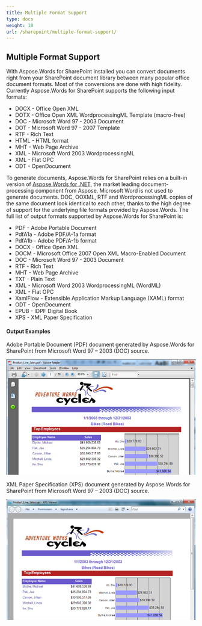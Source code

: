```yaml
---
title: Multiple Format Support
type: docs
weight: 10
url: /sharepoint/multiple-format-support/
---
```


## **Multiple Format Support**
With Aspose.Words for SharePoint installed you can convert documents right from your SharePoint document library between many popular office document formats. Most of the conversions are done with high fidelity. Currently Aspose.Words for SharePoint supports the following input formats:

- DOCX - Office Open XML
- DOTX - Office Open XML WordprocessingML Template (macro-free)
- DOC - Microsoft Word 97 - 2003 Document
- DOT - Microsoft Word 97 - 2007 Template
- RTF - Rich Text
- HTML - HTML format
- MHT - Web Page Archive
- XML - Microsoft Word 2003 WordprocessingML
- XML - Flat OPC
- ODT - OpenDocument

To generate documents, Aspose.Words for SharePoint relies on a built-in version of [Aspose.Words for .NET](https://products.aspose.com/words/net), the market leading document-processing component from Aspose. Microsoft Word is not used to generate documents. DOC, OOXML, RTF and WordprocessingML copies of the same document look identical to each other, thanks to the high degree of support for the underlying file formats provided by Aspose.Words. The full list of output formats supported by Aspose.Words for SharePoint is:

- PDF - Adobe Portable Document
- PdfA1a - Adobe PDF/A-1a format
- PdfA1b - Adobe PDF/A-1b format
- DOCX - Office Open XML
- DOCM - Microsoft Office 2007 Open XML Macro-Enabled Document
- DOC - Microsoft Word 97 - 2003 Document
- RTF - Rich Text
- MHT - Web Page Archive
- TXT - Plain Text
- XML - Microsoft Word 2003 WordprocessingML (WordML)
- XML - Flat OPC
- XamlFlow - Extensible Application Markup Language (XAML) format
- ODT - OpenDocument
- EPUB - IDPF Digital Book
- XPS - XML Paper Specification
#### **Output Examples**
Adobe Portable Document (PDF) document generated by Aspose.Words for SharePoint from Microsoft Word 97 – 2003 (DOC) source. 

![todo:image_alt_text](multiple-format-support_1.png)

XML Paper Specification (XPS) document generated by Aspose.Words for SharePoint from Microsoft Word 97 – 2003 (DOC) source. 


![todo:image_alt_text](multiple-format-support_2.png)
